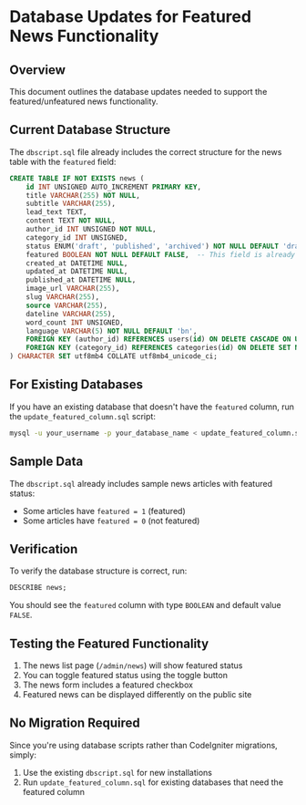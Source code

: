 # Database Updates for Featured News Functionality

## Overview
This document outlines the database updates needed to support the featured/unfeatured news functionality.

## Current Database Structure
The `dbscript.sql` file already includes the correct structure for the news table with the `featured` field:

```sql
CREATE TABLE IF NOT EXISTS news (
    id INT UNSIGNED AUTO_INCREMENT PRIMARY KEY,
    title VARCHAR(255) NOT NULL,
    subtitle VARCHAR(255),
    lead_text TEXT,
    content TEXT NOT NULL,
    author_id INT UNSIGNED NOT NULL,
    category_id INT UNSIGNED,
    status ENUM('draft', 'published', 'archived') NOT NULL DEFAULT 'draft',
    featured BOOLEAN NOT NULL DEFAULT FALSE,  -- This field is already included
    created_at DATETIME NULL,
    updated_at DATETIME NULL,
    published_at DATETIME NULL,
    image_url VARCHAR(255),
    slug VARCHAR(255),
    source VARCHAR(255),
    dateline VARCHAR(255),
    word_count INT UNSIGNED,
    language VARCHAR(5) NOT NULL DEFAULT 'bn',
    FOREIGN KEY (author_id) REFERENCES users(id) ON DELETE CASCADE ON UPDATE CASCADE,
    FOREIGN KEY (category_id) REFERENCES categories(id) ON DELETE SET NULL
) CHARACTER SET utf8mb4 COLLATE utf8mb4_unicode_ci;
```

## For Existing Databases
If you have an existing database that doesn't have the `featured` column, run the `update_featured_column.sql` script:

```bash
mysql -u your_username -p your_database_name < update_featured_column.sql
```

## Sample Data
The `dbscript.sql` already includes sample news articles with featured status:

- Some articles have `featured = 1` (featured)
- Some articles have `featured = 0` (not featured)

## Verification
To verify the database structure is correct, run:

```sql
DESCRIBE news;
```

You should see the `featured` column with type `BOOLEAN` and default value `FALSE`.

## Testing the Featured Functionality
1. The news list page (`/admin/news`) will show featured status
2. You can toggle featured status using the toggle button
3. The news form includes a featured checkbox
4. Featured news can be displayed differently on the public site

## No Migration Required
Since you're using database scripts rather than CodeIgniter migrations, simply:
1. Use the existing `dbscript.sql` for new installations
2. Run `update_featured_column.sql` for existing databases that need the featured column 